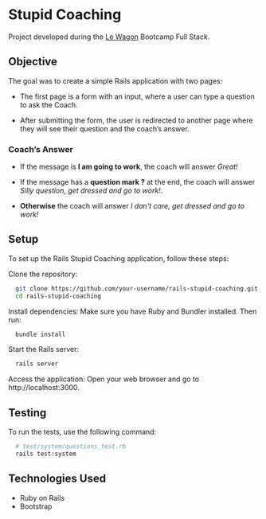 # Stupid Coaching

Project developed during the [Le Wagon](https://github.com/lewagon) Bootcamp Full Stack.

## Objective

The goal was to create a simple Rails application with two pages:

- The first page is a form with an input, where a user can type a question to ask the Coach.

- After submitting the form, the user is redirected to another page where they will see their
  question and the coach’s answer.

### Coach’s Answer

- If the message is **I am going to work**, the coach will answer _Great!_

- If the message has a **question mark ?** at the end, the coach will answer _Silly question, get
  dressed and go to work!_.

- **Otherwise** the coach will answer _I don't care, get dressed and go to work!_

## Setup

To set up the Rails Stupid Coaching application, follow these steps:

Clone the repository:

```sh
  git clone https://github.com/your-username/rails-stupid-coaching.git
  cd rails-stupid-coaching
```

Install dependencies: Make sure you have Ruby and Bundler installed. Then run:

```sh
  bundle install
```

Start the Rails server:

```sh
  rails server
```

Access the application: Open your web browser and go to http://localhost:3000.

## Testing

To run the tests, use the following command:

```sh
  # test/system/questions_test.rb
  rails test:system
```

## Technologies Used

- Ruby on Rails
- Bootstrap
